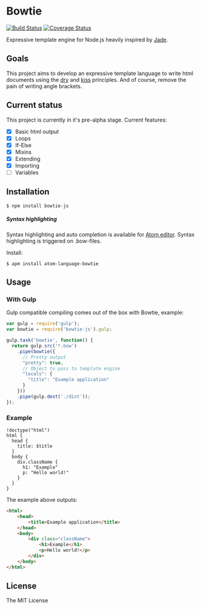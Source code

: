 # Bowtie
[![Build Status](https://travis-ci.org/bowtie-js/bowtie.svg?branch=master)](https://travis-ci.org/bowtie-js/bowtie)
[![Coverage Status](https://coveralls.io/repos/bowtie-js/bowtie/badge.svg?branch=master&service=github)](https://coveralls.io/github/bowtie-js/bowtie?branch=master)

Expressive template engine for Node.js heavily inspired by [Jade](http://jade-lang.com/).

## Goals
This project aims to develop an expressive template language to write html documents using the [dry](https://en.wikipedia.org/wiki/Don%27t_repeat_yourself) and [kiss](https://en.wikipedia.org/wiki/KISS_principle) principles. And of course, remove the pain of writing angle brackets.
## Current status
This project is currently in it's pre-alpha stage. Current features:
- [x] Basic html output
- [x] Loops
- [x] If-Else
- [x] Mixins
- [x] Extending
- [x] Importing
- [ ] Variables

## Installation
```
$ npm install bowtie-js
```
##### Syntax highlighting
Syntax highlighting and auto completion is available for [Atom editor](https://atom.io/). Syntax highlighting is triggered on .bow-files.

 Install:
```
$ apm install atom-language-bowtie
```

## Usage
### With Gulp
Gulp compatible compiling comes out of the box with Bowtie, example:
```javascript
var gulp = require('gulp');
var bowtie = require('bowtie-js').gulp;

gulp.task('bowtie', function() {
  return gulp.src('*.bow')
    .pipe(bowtie({
      // Pretty output
      "pretty": true,
      // Object to pass to template engine
      "locals": {
        "title": "Example application"
      }
    }))
    .pipe(gulp.dest('./dist'));
});
```

### Example
```
!doctype("html")
html {
  head {
    title: $title
  }
  body {
    div.className {
      h1: "Example"
      p: "Hello world!"
    }
  }
}
```

The example above outputs:
```html
<html>
    <head>
        <title>Example application</title>
    </head>
    <body>
        <div class="className">
            <h1>Example</h1>
            <p>Hello world!</p>
        </div>
    </body>
</html>

```

## License
The MIT License
